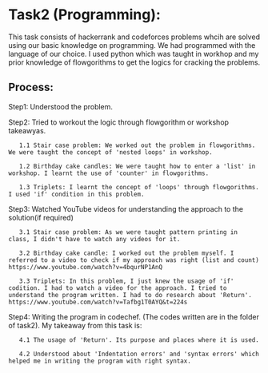 # Task2 (Programming):
This task consists of hackerrank and codeforces problems whcih are solved using our basic knowledge on programming. We had programmed with the language of our choice. I used python which was taught in workhop and my prior knowledge of flowgorithms to get the logics for cracking the problems.

## Process: 
Step1: Understood the problem. 

Step2: Tried to workout the logic through flowgorithm or workshop takeawyas. 
      
       1.1 Stair case problem: We worked out the problem in flowgorithms. We were taught the concept of 'nested loops' in workshop.
       
       1.2 Birthday cake candles: We were taught how to enter a 'list' in workshop. I learnt the use of 'counter' in flowgorithms.
      
       1.3 Triplets: I learnt the concept of 'loops' through flowgorithms. I used 'if' condition in this problem. 

Step3: Watched YouTube videos for understanding the approach to the solution(if required)
 
       3.1 Stair case problem: As we were taught pattern printing in class, I didn't have to watch any videos for it.
       
       3.2 Birthday cake candle: I worked out the problem myself. I referred to a video to check if my approach was right (list and count)            https://www.youtube.com/watch?v=4bqurNP1AnQ
       
       3.3 Triplets: In this problem, I just knew the usage of 'if' codition. I had to watch a video for the approach. I tried to                      understand the program written. I had to do research about 'Return'. https://www.youtube.com/watch?v=Tafbg1T0AYQ&t=224s
       
Step4: Writing the program in codechef. (The codes written are in the folder of task2). My takeaway from this task is:

       4.1 The usage of 'Return'. Its purpose and places where it is used. 
       
       4.2 Understood about 'Indentation errors' and 'syntax errors' which helped me in writing the program with right syntax.
       
